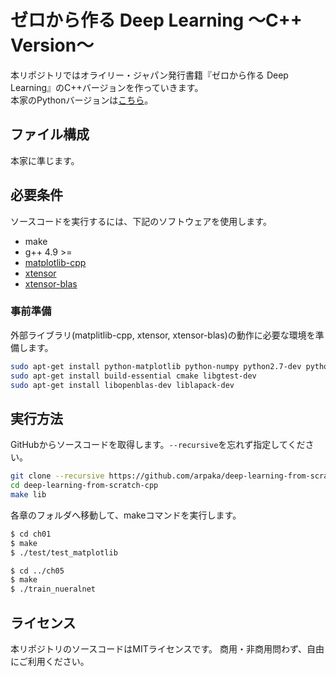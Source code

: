# ゼロから作る Deep Learning 〜C++ Version〜

本リポジトリではオライリー・ジャパン発行書籍『ゼロから作る Deep Learning』のC++バージョンを作っていきます。  
本家のPythonバージョンは[こちら](https://github.com/oreilly-japan/deep-learning-from-scratch)。

## ファイル構成

本家に準じます。

## 必要条件

ソースコードを実行するには、下記のソフトウェアを使用します。

- make
- g++ 4.9 >=
- [matplotlib-cpp](https://github.com/lava/matplotlib-cpp)
- [xtensor](https://github.com/QuantStack/xtensor)
- [xtensor-blas](https://github.com/QuantStack/xtensor-blas)

### 事前準備

外部ライブラリ(matplitlib-cpp, xtensor, xtensor-blas)の動作に必要な環境を準備します。

```sh
sudo apt-get install python-matplotlib python-numpy python2.7-dev python-tk
sudo apt-get install build-essential cmake libgtest-dev
sudo apt-get install libopenblas-dev liblapack-dev
```

## 実行方法

GitHubからソースコードを取得します。```--recursive```を忘れず指定してください。

```sh
git clone --recursive https://github.com/arpaka/deep-learning-from-scratch-cpp.git
cd deep-learning-from-scratch-cpp
make lib
```

各章のフォルダへ移動して、makeコマンドを実行します。

```sh
$ cd ch01
$ make
$ ./test/test_matplotlib

$ cd ../ch05
$ make
$ ./train_nueralnet
```

## ライセンス

本リポジトリのソースコードはMITライセンスです。 商用・非商用問わず、自由にご利用ください。
